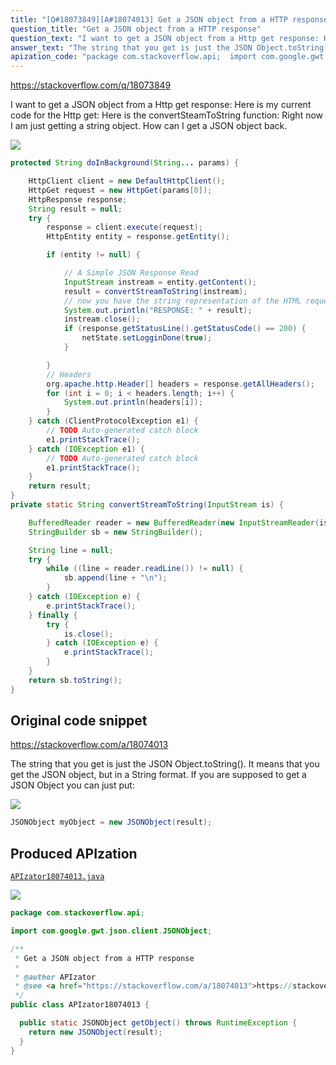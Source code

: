 ```yaml
---
title: "[Q#18073849][A#18074013] Get a JSON object from a HTTP response"
question_title: "Get a JSON object from a HTTP response"
question_text: "I want to get a JSON object from a Http get response: Here is my current code for the Http get: Here is the convertSteamToString function: Right now I am just getting a string object. How can I get a JSON object back."
answer_text: "The string that you get is just the JSON Object.toString(). It means that you get the JSON object, but in a String format. If you are supposed to get a JSON Object you can just put:"
apization_code: "package com.stackoverflow.api;  import com.google.gwt.json.client.JSONObject;  /**  * Get a JSON object from a HTTP response  *  * @author APIzator  * @see <a href=\"https://stackoverflow.com/a/18074013\">https://stackoverflow.com/a/18074013</a>  */ public class APIzator18074013 {    public static JSONObject getObject() throws RuntimeException {     return new JSONObject(result);   } }"
---
```


https://stackoverflow.com/q/18073849

I want to get a JSON object from a Http get response:
Here is my current code for the Http get:
Here is the convertSteamToString function:
Right now I am just getting a string object. How can I get a JSON object back.


<div class="code-logo"><img src="/stackoverflow.png" /></div>

```java
protected String doInBackground(String... params) {

    HttpClient client = new DefaultHttpClient();
    HttpGet request = new HttpGet(params[0]);
    HttpResponse response;
    String result = null;
    try {
        response = client.execute(request);         
        HttpEntity entity = response.getEntity();

        if (entity != null) {

            // A Simple JSON Response Read
            InputStream instream = entity.getContent();
            result = convertStreamToString(instream);
            // now you have the string representation of the HTML request
            System.out.println("RESPONSE: " + result);
            instream.close();
            if (response.getStatusLine().getStatusCode() == 200) {
                netState.setLogginDone(true);
            }

        }
        // Headers
        org.apache.http.Header[] headers = response.getAllHeaders();
        for (int i = 0; i < headers.length; i++) {
            System.out.println(headers[i]);
        }
    } catch (ClientProtocolException e1) {
        // TODO Auto-generated catch block
        e1.printStackTrace();
    } catch (IOException e1) {
        // TODO Auto-generated catch block
        e1.printStackTrace();
    }
    return result;
}
private static String convertStreamToString(InputStream is) {

    BufferedReader reader = new BufferedReader(new InputStreamReader(is));
    StringBuilder sb = new StringBuilder();

    String line = null;
    try {
        while ((line = reader.readLine()) != null) {
            sb.append(line + "\n");
        }
    } catch (IOException e) {
        e.printStackTrace();
    } finally {
        try {
            is.close();
        } catch (IOException e) {
            e.printStackTrace();
        }
    }
    return sb.toString();
}
```


## Original code snippet

https://stackoverflow.com/a/18074013

The string that you get is just the JSON Object.toString(). It means that you get the JSON object, but in a String format.
If you are supposed to get a JSON Object you can just put:

<div class="code-logo"><img src="/stackoverflow.png" /></div>

```java
JSONObject myObject = new JSONObject(result);
```

## Produced APIzation

[`APIzator18074013.java`](https://github.com/pasqualesalza/apization-temp-data/raw/master/search/APIzator18074013.java)

<div class="code-logo"><img src="/apizator.png" /></div>

```java
package com.stackoverflow.api;

import com.google.gwt.json.client.JSONObject;

/**
 * Get a JSON object from a HTTP response
 *
 * @author APIzator
 * @see <a href="https://stackoverflow.com/a/18074013">https://stackoverflow.com/a/18074013</a>
 */
public class APIzator18074013 {

  public static JSONObject getObject() throws RuntimeException {
    return new JSONObject(result);
  }
}

```